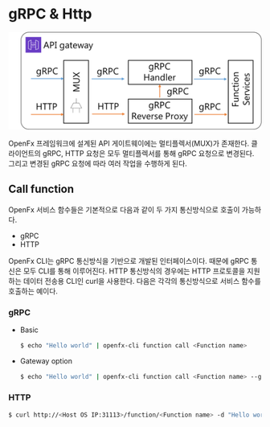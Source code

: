 gRPC & Http
====================================

![Architecture of the Gateway](./Gateway.png)

OpenFx 프레임워크에 설계된 API 게이트웨이에는 멀티플렉서(MUX)가 존재한다. 클라이언트의 gRPC, HTTP 요청은 모두 멀티플렉서를 통해 gRPC 요청으로 변경된다. 그리고 변경된 gRPC 요청에 따라 여러 작업을 수행하게 된다. 



## Call function

OpenFx 서비스 함수들은 기본적으로 다음과 같이 두 가지 통신방식으로 호출이 가능하다.

- gRPC
- HTTP

OpenFx CLI는 gRPC 통신방식을 기반으로 개발된 인터페이스이다. 때문에 gRPC 통신은 모두 CLI를 통해 이루어진다. HTTP 통신방식의 경우에는 HTTP 프로토콜을 지원하는 데이터 전송용 CLI인 curl을 사용한다. 다음은 각각의 통신방식으로 서비스 함수를 호출하는 예이다.



### gRPC

- Basic 

  ```bash
  $ echo "Hello world" | openfx-cli function call <Function name>
  ```

- Gateway option

  ```bash
  $ echo "Hello world" | openfx-cli function call <Function name> --gateway <Host OS IP:31113>
  ```



### HTTP

```bash
$ curl http://<Host OS IP:31113>/function/<Function name> -d "Hello world"
```